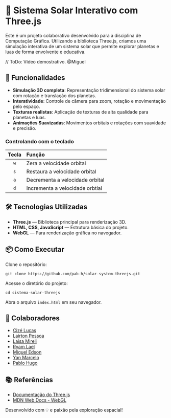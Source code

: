 # 🌌 Sistema Solar Interativo com Three.js

Este é um projeto colaborativo desenvolvido para a disciplina de Computação Gráfica. Utilizando a biblioteca Three.js, criamos uma simulação interativa de um sistema solar que permite explorar planetas e luas de forma envolvente e educativa.

// ToDo: Vídeo demostrativo. @Miguel

## 🚀 Funcionalidades

- **Simulação 3D completa**: Representação tridimensional do sistema solar com rotação e translação dos planetas.
- **Interatividade**: Controle de câmera para zoom, rotação e movimentação pelo espaço.
- **Texturas realistas**: Aplicação de texturas de alta qualidade para planetas e luas.
- **Animações Suavizadas**: Movimentos orbitais e rotações com suavidade e precisão.

### Controlando com o teclado

| Tecla   | Função |
| :-----: | :------ |
| `w`     | Zera a velocidade orbital |
| `s`     | Restaura a velocidade orbital |
| `a`     | Decrementa a velocidade orbital |
| `d`     | Incrementa a velocidade orbtial |

## 🛠️ Tecnologias Utilizadas

- **Three.js** — Biblioteca principal para renderização 3D.
- **HTML, CSS, JavaScript** — Estrutura básica do projeto.
- **WebGL** — Para renderização gráfica no navegador.

## 📦 Como Executar

Clone o repositório:

`git clone https://github.com/pab-h/solar-system-threejs.git`

Acesse o diretório do projeto:

`cd sistema-solar-threejs`

Abra o arquivo `index.html` em seu navegador.

## 👥 Colaboradores

- [Cizé Lucas](https://github.com/CizeLucas)
- [Lairton Pessoa](https://github.com/LairtonPessoa)
- [Laisa Mireli](https://github.com/LaisaMireli)
- [Ryam Lael](https://github.com/RyamLael)
- [Miguel Edson](https://github.com/Miguel-Edson)
- [Yan Marcelo](https://github.com/YanMarcelo)
- [Pablo Hugo](https://github.com/pab-h)

## 📚 Referências

- [Documentação do Three.js](https://threejs.org/docs/)
- [MDN Web Docs - WebGL](https://developer.mozilla.org/en-US/docs/Web/API/WebGL_API)

Desenvolvido com 💡 e paixão pela exploração espacial!